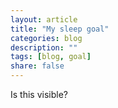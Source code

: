 ```yaml
---
layout: article
title: "My sleep goal"
categories: blog
description: ""
tags: [blog, goal]
share: false
---
```


Is this visible?
